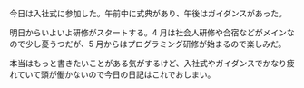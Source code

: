 今日は入社式に参加した。午前中に式典があり、午後はガイダンスがあった。

明日からいよいよ研修がスタートする。4 月は社会人研修や合宿などがメインなので少し憂うつだが、5 月からはプログラミング研修が始まるので楽しみだ。

本当はもっと書きたいことがある気がするけど、入社式やガイダンスでかなり疲れていて頭が働かないので今日の日記はこれでおしまい。
